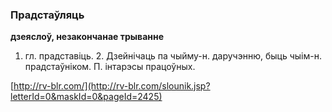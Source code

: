 ### Прадстаўляць
**дзеяслоў, незакончанае трыванне**

1. гл. прадставіць. 2. Дзейнічаць па чыйму-н. даручэнню, быць чыім-н. прадстаўніком. П. інтарэсы працоўных.

<a rel="author">[http://rv-blr.com/](http://rv-blr.com/slounik.jsp?letterId=0&maskId=0&pageId=2425)</a>
